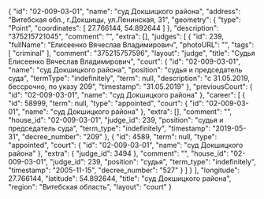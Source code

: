 {
"id": "02-009-03-01",
"name": "суд Докшицкого района",
"address": "Витебская обл., г.Докшицы, ул.Ленинская, 31",
"geometry": {
"type": "Point",
"coordinates": [
27.766144, 54.892644
]
},
"description": "375215721045",
"comment": "",
"extra": [],
"judges": [
{
"id": 239,
"fullName": "Елисеенко Вячеслав Владимирович",
"photoURL": "",
"tags": [
"criminal"
],
"comment": "375215757596",
"layout": "judge",
"title": "Судья Елисеенко Вячеслав Владимирович",
"court": {
"id": "02-009-03-01",
"name": "суд Докшицкого района",
"position": "судья и председатель суда",
"termType": "indefinitely",
"term": null,
"description": "c 31.05.2019, бессрочно, по указу 209",
"timestamp": "31.05.2019"
},
"previousCourt": {
"id": "02-009-03-01",
"name": "суд Докшицкого района"
},
"career": [
{
"id": 58999,
"term": null,
"type": "appointed",
"court": {
"id": "02-009-03-01",
"name": "суд Докшицкого района"
},
"extra": [],
"comment": "",
"house_id": "02-009-03-01",
"judge_id": 239,
"position": "судья и председатель суда",
"term_type": "indefinitely",
"timestamp": "2019-05-31",
"decree_number": "209"
}, {
"id": 4589,
"term": null,
"type": "appointed",
"court": {
"id": "02-009-03-01",
"name": "суд Докшицкого района"
},
"extra": {
"judge_id": 3494 },
"comment": "",
"house_id": "02-009-03-01",
"judge_id": 239,
"position": "судья",
"term_type": "indefinitely",
"timestamp": "2005-11-15",
"decree_number": "527"
}
]
}
],
"longitude": 27.766144,
"latitude": 54.892644,
"title": "суд Докшицкого района",
"region": "Витебская область",
"layout": "court"
}
